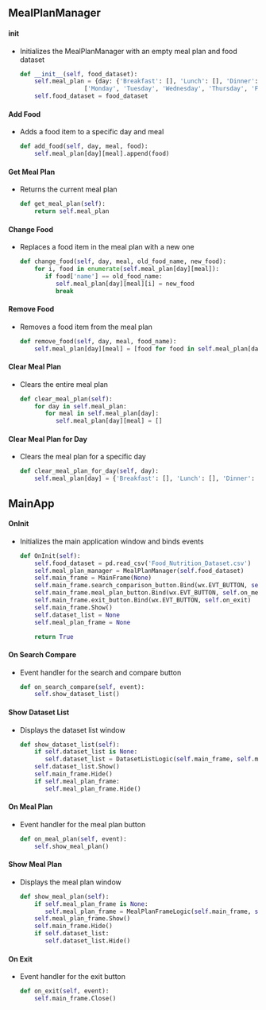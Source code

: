 ## **MealPlanManager**

#### **__init__**
- Initializes the MealPlanManager with an empty meal plan and food dataset
	```python
	def __init__(self, food_dataset):
		self.meal_plan = {day: {'Breakfast': [], 'Lunch': [], 'Dinner': [], 'Snack': []} for day in
					  ['Monday', 'Tuesday', 'Wednesday', 'Thursday', 'Friday', 'Saturday', 'Sunday']}
		self.food_dataset = food_dataset
	```

#### **Add Food**
- Adds a food item to a specific day and meal
	```python
	def add_food(self, day, meal, food):
		self.meal_plan[day][meal].append(food)
	```

#### **Get Meal Plan**
- Returns the current meal plan
	```python
	def get_meal_plan(self):
		return self.meal_plan
	```

#### **Change Food**
- Replaces a food item in the meal plan with a new one
	```python
	def change_food(self, day, meal, old_food_name, new_food):
		for i, food in enumerate(self.meal_plan[day][meal]):
		   if food['name'] == old_food_name:
			  self.meal_plan[day][meal][i] = new_food
			  break
	```

#### **Remove Food**
- Removes a food item from the meal plan
	```python
	def remove_food(self, day, meal, food_name):
		self.meal_plan[day][meal] = [food for food in self.meal_plan[day][meal] if food['name'] != food_name]
	```

#### **Clear Meal Plan**
- Clears the entire meal plan
	```python
	def clear_meal_plan(self):
		for day in self.meal_plan:
		   for meal in self.meal_plan[day]:
			  self.meal_plan[day][meal] = []
	```

#### **Clear Meal Plan for Day**
- Clears the meal plan for a specific day
	```python
	def clear_meal_plan_for_day(self, day):
		self.meal_plan[day] = {'Breakfast': [], 'Lunch': [], 'Dinner': [], 'Snack': []}
	```

## **MainApp**

#### **OnInit**
- Initializes the main application window and binds events
	```python
	def OnInit(self):
		self.food_dataset = pd.read_csv('Food_Nutrition_Dataset.csv')
		self.meal_plan_manager = MealPlanManager(self.food_dataset)
		self.main_frame = MainFrame(None)
		self.main_frame.search_comparison_button.Bind(wx.EVT_BUTTON, self.on_search_compare)
		self.main_frame.meal_plan_button.Bind(wx.EVT_BUTTON, self.on_meal_plan)
		self.main_frame.exit_button.Bind(wx.EVT_BUTTON, self.on_exit)
		self.main_frame.Show()
		self.dataset_list = None
		self.meal_plan_frame = None
	
		return True
	```

#### **On Search Compare**
- Event handler for the search and compare button
	```python
	def on_search_compare(self, event):
		self.show_dataset_list()
	```

#### **Show Dataset List**
- Displays the dataset list window
	```python
	def show_dataset_list(self):
		if self.dataset_list is None:
		   self.dataset_list = DatasetListLogic(self.main_frame, self.meal_plan_manager)
		self.dataset_list.Show()
		self.main_frame.Hide()
		if self.meal_plan_frame:
		   self.meal_plan_frame.Hide()
	```

#### **On Meal Plan**
- Event handler for the meal plan button
	```python
	def on_meal_plan(self, event):
		self.show_meal_plan()
	```

#### **Show Meal Plan**
- Displays the meal plan window
	```python
	def show_meal_plan(self):
		if self.meal_plan_frame is None:
		   self.meal_plan_frame = MealPlanFrameLogic(self.main_frame, self.meal_plan_manager)
		self.meal_plan_frame.Show()
		self.main_frame.Hide()
		if self.dataset_list:
		   self.dataset_list.Hide()
	```

#### **On Exit**
- Event handler for the exit button
	```python
	def on_exit(self, event):
		self.main_frame.Close()
	```